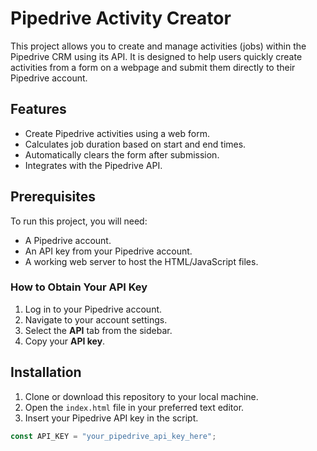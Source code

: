 # Pipedrive Activity Creator

This project allows you to create and manage activities (jobs) within the Pipedrive CRM using its API. It is designed to help users quickly create activities from a form on a webpage and submit them directly to their Pipedrive account.

## Features

- Create Pipedrive activities using a web form.
- Calculates job duration based on start and end times.
- Automatically clears the form after submission.
- Integrates with the Pipedrive API.

## Prerequisites

To run this project, you will need:

- A Pipedrive account.
- An API key from your Pipedrive account.
- A working web server to host the HTML/JavaScript files.

### How to Obtain Your API Key

1. Log in to your Pipedrive account.
2. Navigate to your account settings.
3. Select the **API** tab from the sidebar.
4. Copy your **API key**.

## Installation

1. Clone or download this repository to your local machine.
2. Open the `index.html` file in your preferred text editor.
3. Insert your Pipedrive API key in the script.

```js
const API_KEY = "your_pipedrive_api_key_here";
